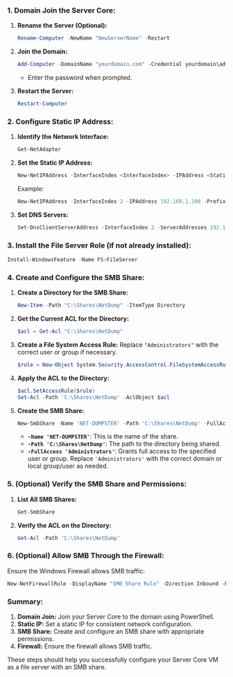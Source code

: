 ### **1. Domain Join the Server Core:**

1. **Rename the Server (Optional):**
   ```powershell
   Rename-Computer -NewName "NewServerName" -Restart
   ```

2. **Join the Domain:**
   ```powershell
   Add-Computer -DomainName "yourdomain.com" -Credential yourdomain\adminuser
   ```
   - Enter the password when prompted.

3. **Restart the Server:**
   ```powershell
   Restart-Computer
   ```

### **2. Configure Static IP Address:**

1. **Identify the Network Interface:**
   ```powershell
   Get-NetAdapter
   ```

2. **Set the Static IP Address:**
   ```powershell
   New-NetIPAddress -InterfaceIndex <InterfaceIndex> -IPAddress <StaticIP> -PrefixLength <SubnetPrefixLength> -DefaultGateway <DefaultGateway>
   ```

   Example:
   ```powershell
   New-NetIPAddress -InterfaceIndex 2 -IPAddress 192.168.1.100 -PrefixLength 24 -DefaultGateway 192.168.1.1
   ```

3. **Set DNS Servers:**
   ```powershell
   Set-DnsClientServerAddress -InterfaceIndex 2 -ServerAddresses 192.168.1.2,8.8.8.8
   ```

### **3. Install the File Server Role (if not already installed):**

```powershell
Install-WindowsFeature -Name FS-FileServer
```

### **4. Create and Configure the SMB Share:**

1. **Create a Directory for the SMB Share:**
   ```powershell
   New-Item -Path "C:\Shares\NetDump" -ItemType Directory
   ```

2. **Get the Current ACL for the Directory:**
   ```powershell
   $acl = Get-Acl "C:\Shares\NetDump"
   ```

3. **Create a File System Access Rule:**
   Replace `"Administrators"` with the correct user or group if necessary.
   ```powershell
   $rule = New-Object System.Security.AccessControl.FileSystemAccessRule("Administrators", "FullControl", "ContainerInherit,ObjectInherit", "None", "Allow")
   ```

4. **Apply the ACL to the Directory:**
   ```powershell
   $acl.SetAccessRule($rule)
   Set-Acl -Path 'C:\Shares\NetDump' -AclObject $acl
   ```

5. **Create the SMB Share:**
   ```powershell
   New-SmbShare -Name 'NET-DUMPSTER' -Path 'C:\Shares\NetDump' -FullAccess 'Administrators'
   ```

   - **`-Name 'NET-DUMPSTER'`**: This is the name of the share.
   - **`-Path 'C:\Shares\NetDump'`**: The path to the directory being shared.
   - **`-FullAccess 'Administrators'`**: Grants full access to the specified user or group. Replace `'Administrators'` with the correct domain or local group/user as needed.

### **5. (Optional) Verify the SMB Share and Permissions:**

1. **List All SMB Shares:**
   ```powershell
   Get-SmbShare
   ```

2. **Verify the ACL on the Directory:**
   ```powershell
   Get-Acl -Path 'C:\Shares\NetDump'
   ```

### **6. (Optional) Allow SMB Through the Firewall:**

Ensure the Windows Firewall allows SMB traffic:

```powershell
New-NetFirewallRule -DisplayName "SMB Share Rule" -Direction Inbound -Protocol TCP -LocalPort 445 -Action Allow
```

### **Summary:**

1. **Domain Join:** Join your Server Core to the domain using PowerShell.
2. **Static IP:** Set a static IP for consistent network configuration.
3. **SMB Share:** Create and configure an SMB share with appropriate permissions.
4. **Firewall:** Ensure the firewall allows SMB traffic.

These steps should help you successfully configure your Server Core VM as a file server with an SMB share.
